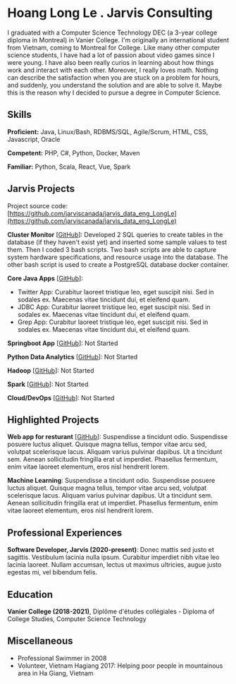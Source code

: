 # Hoang Long Le . Jarvis Consulting

I graduated with a Computer Science Technology DEC (a 3-year college diploma in Montreal) in Vanier College. I'm originally an international student from Vietnam, coming to Montreal for College. Like many other computer science students, I have had a lot of passion about video games since I were young. I have also been really curios in learning about how things work and interact with each other. Moreover, I really loves math. Nothing can describe the satisfaction when you are stuck on a problem for hours, and suddenly, you understand the solution and are able to solve it. Maybe this is the reason why I decided to pursue a degree in Computer Science.

## Skills

**Proficient:** Java, Linux/Bash, RDBMS/SQL, Agile/Scrum, HTML, CSS, Javascript, Oracle

**Competent:** PHP, C#, Python, Docker, Maven

**Familiar:** Python, Scala, React, Vue, Spark

## Jarvis Projects

Project source code: [https://github.com/jarviscanada/jarvis_data_eng_LongLe](https://github.com/jarviscanada/jarvis_data_eng_LongLe)


**Cluster Monitor** [[GitHub](https://github.com/jarviscanada/jarvis_data_eng_LongLe/tree/master/linux_sql)]: Developed 2 SQL queries to create tables in the database (if they haven't exist yet) and inserted some sample values to test them. Then I coded 3 bash scripts. Two bash scripts are able to capture system hardware specifications, and resource usage into the database.  The other bash script is used to create a PostgreSQL database docker container.

**Core Java Apps** [[GitHub](https://github.com/jarviscanada/jarvis_data_eng_LongLe/tree/master/core_java)]:
      
  - Twitter App: Curabitur laoreet tristique leo, eget suscipit nisi. Sed in sodales ex. Maecenas vitae tincidunt dui, et eleifend quam.
  - JDBC App: Curabitur laoreet tristique leo, eget suscipit nisi. Sed in sodales ex. Maecenas vitae tincidunt dui, et eleifend quam.
  - Grep App: Curabitur laoreet tristique leo, eget suscipit nisi. Sed in sodales ex. Maecenas vitae tincidunt dui, et eleifend quam.

**Springboot App** [[GitHub](https://github.com/jarviscanada/jarvis_data_eng_LongLe/tree/master/springboot)]: Not Started

**Python Data Analytics** [[GitHub](https://github.com/jarviscanada/jarvis_data_eng_LongLe/tree/master/python_data_anlytics)]: Not Started

**Hadoop** [[GitHub](https://github.com/jarviscanada/jarvis_data_eng_LongLe/tree/master/hadoop)]: Not Started

**Spark** [[GitHub](https://github.com/jarviscanada/jarvis_data_eng_LongLe/tree/master/spark)]: Not Started

**Cloud/DevOps** [[GitHub](https://github.com/jarviscanada/jarvis_data_eng_LongLe/tree/master/cloud_devops)]: Not Started


## Highlighted Projects
**Web app for resturant** [[GitHub](https://github.com/jarviscanada/jarvis_profile_builder)]: Suspendisse a tincidunt odio. Suspendisse posuere luctus aliquet. Quisque magna tellus, tempor vitae arcu sed, volutpat scelerisque lacus. Aliquam varius pulvinar dapibus. Ut a tincidunt sem. Aenean sollicitudin fringilla erat ut imperdiet. Phasellus fermentum, enim vitae laoreet elementum, eros nisl hendrerit lorem.

**Machine Learning**: Suspendisse a tincidunt odio. Suspendisse posuere luctus aliquet. Quisque magna tellus, tempor vitae arcu sed, volutpat scelerisque lacus. Aliquam varius pulvinar dapibus. Ut a tincidunt sem. Aenean sollicitudin fringilla erat ut imperdiet. Phasellus fermentum, enim vitae laoreet elementum, eros nisl hendrerit lorem.


## Professional Experiences

**Software Developer, Jarvis (2020-present)**: Donec mattis sed justo et sagittis. Vestibulum lacinia nulla ipsum. Curabitur imperdiet nibh vitae leo lacinia laoreet. Nullam accumsan, lectus ut maximus ultricies, augue justo egestas mi, vel bibendum felis.


## Education
**Vanier College (2018-2021)**, Diplôme d'études collégiales - Diploma of College Studies, Computer Science Technology


## Miscellaneous
- Professional Swimmer in 2008
- Volunteer, Vietnam Hagiang 2017: Helping poor people in mountainous area in Ha Giang, Vietnam